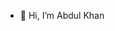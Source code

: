 - 👋 Hi, I’m Abdul Khan

<!---
abdulskhan47/abdulskhan47 is a ✨ special ✨ repository because its `README.md` (this file) appears on your GitHub profile.
You can click the Preview link to take a look at your changes.
--->

